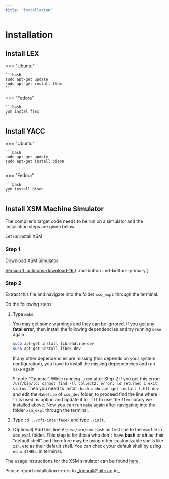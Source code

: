 ```yaml
---
title: 'Installation'
---
```


# Installation

## Install LEX

=== "Ubuntu"

    ```bash
    sudo apt-get update
    sudo apt-get install flex
    ```

=== "Fedora"

    ```bash
    yum instal flex
    ```

## Install YACC

=== "Ubuntu"

    ```bash
    sudo apt-get update
    sudo apt-get install bison
    ```

=== "Fedora"

    ```bash
    yum install bison
    ```

## Install XSM Machine Simulator

The compiler's target code needs to be run on a simulator and the installation steps are given below.

Let us install XSM

### Step 1

Download XSM Simulator

[Version 1 :octicons-download-16:](files/xsm_expl.tar.gz){ .md-button .md-button--primary }

### Step 2

Extract this file and navigate into the folder `xsm_expl` through the terminal.

Do the following steps:

1. Type `make`.

    You may get some warnings and they can be ignored. If you get any **fatal error**, then install the following dependencies and try running `make` again :

    ```bash
    sudo apt-get install libreadline-dev
    sudo apt-get install libc6-dev
    ```

    If any other dependencies are missing (this depends on your system configuration), you have to install the missing dependencies and run `make` again.

    !!! note "Optional"
        While running `./xsm` after Step 2 if you get this error:
        ```
        /usr/bin/ld: cannot find -ll collect2: error: ld returned 1 exit status
        ```
        Then you need to install:
        ```bash
        sudo apt-get install libfl-dev
        ```
        and edit the `Makefile` of `xsm_dev` folder, to proceed find the line where `-ll` is used as option
        and update it to ``-lfl`` to use the `flex` library we installed above.
        Now you can run `make` again after navigating into the folder `xsm_expl` through the terminal.

2. Type `cd ../xfs-interface/` and type `./init`.
3. (Optional) Add this line `#!/usr/bin/env bash` as first line to the `xsm` file in `xsm_expl` folder.
    This step is for those who don't have **bash** or **sh** as their "default shell" and therefore may be using other customizable shells like `zsh`, etc as their default shell.
    You can check your default shell by using `echo $SHELL` in terminal.

The usage instructions for the XSM simulator can be found [here](xsmusagespec.md).

Please report installation errors to _kmurali@nitc.ac.in_
